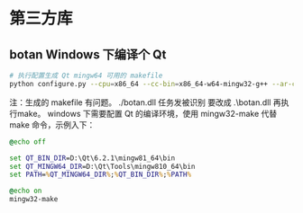 # 第三方库

## botan Windows 下编译个 Qt

```bash
# 执行配置生成 Qt mingw64 可用的 makefile
python configure.py --cpu=x86_64 --cc-bin=x86_64-w64-mingw32-g++ --ar-command=x86_64-w64-mingw32-ar
```

注：生成的 makefile 有问题。
./botan.dll 任务发被识别 要改成 .\botan.dll 再执行make。
windows 下需要配置 Qt 的编译环境，使用 mingw32-make 代替 make 命令，示例入下：

```bat
@echo off

set QT_BIN_DIR=D:\Qt\6.2.1\mingw81_64\bin
set QT_MINGW64_DIR=D:\Qt\Tools\mingw810_64\bin
set PATH=%QT_MINGW64_DIR%;%QT_BIN_DIR%;%PATH%

@echo on
mingw32-make
```